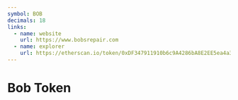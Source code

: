 ```yaml
---
symbol: BOB
decimals: 18
links:
  - name: website
    url: https://www.bobsrepair.com
  - name: explorer
    url: https://etherscan.io/token/0xDF347911910b6c9A4286bA8E2EE5ea4a39eB2134
---
```


# Bob Token
